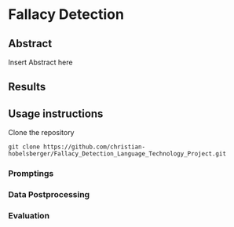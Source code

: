 # Fallacy Detection

## Abstract

Insert Abstract here

## Results


## Usage instructions

Clone the repository

```
git clone https://github.com/christian-hobelsberger/Fallacy_Detection_Language_Technology_Project.git
```
### Promptings

### Data Postprocessing

### Evaluation

